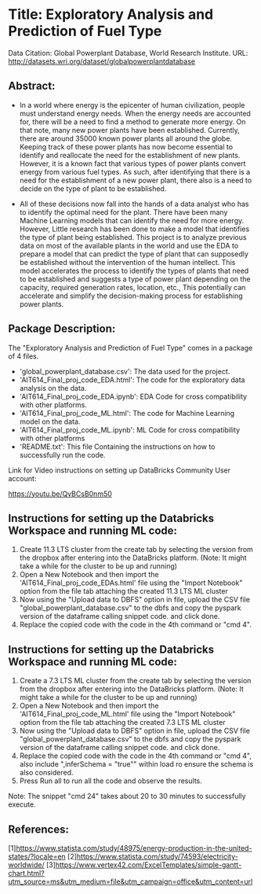 # Title: Exploratory Analysis and Prediction of Fuel Type

Data Citation: Global Powerplant Database, World Research Institute.
URL: http://datasets.wri.org/dataset/globalpowerplantdatabase






## Abstract:
-   In a world where energy is the epicenter of human civilization, people must understand energy needs. When the energy needs are accounted for, there will be a need to find a method to generate more energy. On that note, many new power plants have been established. Currently, there are around 35000 known power plants all around the globe. Keeping track of these power plants has now become essential to identify and reallocate the need for the establishment of new plants. However, it is a known fact that various types of power plants convert energy from various fuel types. As such, after identifying that there is a need for the establishment of a new power plant, there also is a need to decide on the type of plant to be established. 

-   All of these decisions now fall into the hands of a data analyst who has to identify the optimal need for the plant. There have been many Machine Learning models that can identify the need for more energy. However, Little research has been done to make a model that identifies the type of plant being established. This project is to analyze previous data on most of the available plants in the world and use the EDA to prepare a model that can predict the type of plant that can supposedly be established without the intervention of the human intellect. This model accelerates the process to identify the types of plants that need to be established and suggests a type of power plant depending on the capacity, required generation rates, location, etc., This potentially can accelerate and simplify the decision-making process for establishing power plants.





## Package Description:
The "Exploratory Analysis and Prediction of Fuel Type" comes in a package of 4 files.
- 'global_powerplant_database.csv': The data used for the project.
- 'AIT614_Final_proj_code_EDA.html': The code for the exploratory data analysis on the data.
- 'AIT614_Final_proj_code_EDA.ipynb': EDA Code for cross compatibility with other platforms.
- 'AIT614_Final_proj_code_ML.html': The code for Machine Learning model on the data.
- 'AIT614_Final_proj_code_ML.ipynb': ML Code for cross compatibility with other platforms
- 'README.txt': This file Containing the instructions on how to successfully run the code.




Link for Video instructions on setting up DataBricks Community User account:

https://youtu.be/QvBCsB0nm50





## Instructions for setting up the Databricks Workspace and running ML code:
1. Create 11.3 LTS cluster from the create tab by selecting the version from the dropbox after entering into the DataBricks platform. (Note: It might take a while for the cluster to be up and running)
2. Open a New Notebook and then import the 'AIT614_Final_proj_code_EDAs.html' file using the "Import Notebook" option from the file tab attaching the created 11.3 LTS ML cluster 
3. Now using the "Upload data to DBFS" option in file, upload the CSV file "global_powerplant_database.csv" to the dbfs and copy the pyspark version of the dataframe calling snippet code. and click done.
4. Replace the copied code with the code in the 4th command or "cmd 4".




## Instructions for setting up the Databricks Workspace and running ML code:

1. Create a 7.3 LTS ML cluster from the create tab by selecting the version from the dropbox after entering into the DataBricks platform. (Note: It might take a while for the cluster to be up and running)
2. Open a New Notebook and then import the 'AIT614_Final_proj_code_ML.html' file using the "Import Notebook" option from the file tab attaching the created 7.3 LTS ML cluster 
3. Now using the "Upload data to DBFS" option in file, upload the CSV file "global_powerplant_database.csv" to the dbfs and copy the pyspark version of the dataframe calling snippet code. and click done.
4. Replace the copied code with the code in the 4th command or "cmd 4", also include
",inferSchema = "true"" within load ro ensure the schema is also considered.
5. Press Run all to run all the code and observe the results.

Note: The snippet "cmd 24" takes about 20 to 30 minutes to successfully execute.







## References:
[1]https://www.statista.com/study/48975/energy-production-in-the-united-states/?locale=en 
[2]https://www.statista.com/study/74593/electricity-worldwide/
[3]https://www.vertex42.com/ExcelTemplates/simple-gantt-chart.html?utm_source=ms&utm_medium=file&utm_campaign=office&utm_content=url
